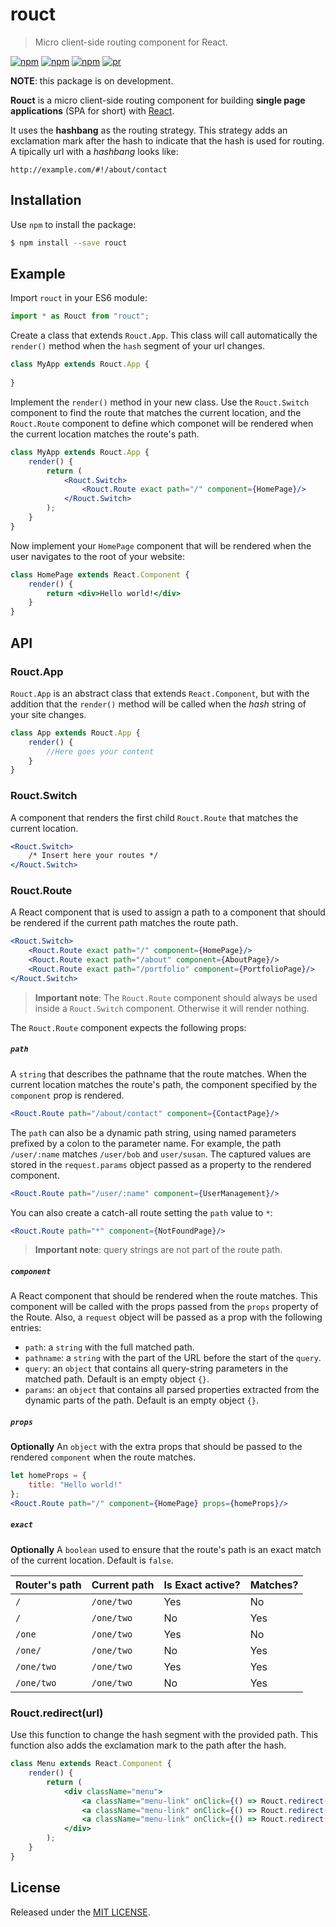 # rouct

> Micro client-side routing component for React.

[![npm](https://img.shields.io/npm/v/rouct.svg?style=flat-square)](https://www.npmjs.com/package/rouct)
[![npm](https://img.shields.io/npm/dt/rouct.svg?style=flat-square)](https://www.npmjs.com/package/rouct)
[![npm](https://img.shields.io/npm/l/rouct.svg?style=flat-square)](https://github.com/jmjuanes/rouct)
[![pr](https://img.shields.io/badge/PRs-welcome-brightgreen.svg?style=flat-square)]()

**NOTE**: this package is on development.  

**Rouct** is a micro client-side routing component for building **single page applications** (SPA for short) with [React](https://www.reactjs.org). 

It uses the **hashbang** as the routing strategy. This strategy adds an exclamation mark after the hash to indicate that the hash is used for routing. A tipically url with a *hashbang* looks like: 

```
http://example.com/#!/about/contact
```
 

## Installation 

Use `npm` to install the package:

```bash
$ npm install --save rouct
```

## Example 

Import `rouct` in your ES6 module:

```javascript
import * as Rouct from "rouct";
```

Create a class that extends `Rouct.App`. This class will call automatically the `render()` method when the `hash` segment of your url changes.

```jsx
class MyApp extends Rouct.App {
    
}
```

Implement the `render()` method in your new class. Use the `Rouct.Switch` component to find the route that matches the current location, and the `Rouct.Route` component to define which componet will be rendered when the current location matches the route's path. 

```jsx
class MyApp extends Rouct.App {
    render() {
        return (
            <Rouct.Switch>
                <Rouct.Route exact path="/" component={HomePage}/>
            </Rouct.Switch>
        );
    }
}
``` 

Now implement your `HomePage` component that will be rendered when the user navigates to the root of your website:

```jsx
class HomePage extends React.Component {
    render() {
        return <div>Hello world!</div>
    }
}
```


## API 

### Rouct.App

`Rouct.App` is an abstract class that extends `React.Component`, but with the addition that the `render()` method will be called when the *hash* string of your site changes.

```jsx
class App extends Rouct.App {
    render() {
        //Here goes your content
    }
}
```

### Rouct.Switch

A component that renders the first child `Rouct.Route` that matches the current location. 

```jsx
<Rouct.Switch>
    /* Insert here your routes */
</Rouct.Switch>
```

### Rouct.Route

A React component that is used to assign a path to a component that should be rendered if the current path matches the route path.

```jsx
<Rouct.Switch>
    <Rouct.Route exact path="/" component={HomePage}/>
    <Rouct.Route exact path="/about" component={AboutPage}/>
    <Rouct.Route exact path="/portfolio" component={PortfolioPage}/>
</Rouct.Switch>
```

> **Important note**: The `Rouct.Route` component should always be used inside a `Rouct.Switch` component. Otherwise it will render nothing.

The `Rouct.Route` component expects the following props:

##### `path`

A `string` that describes the pathname that the route matches. When the current location matches the route's path, the component specified by the `component` prop is rendered.

```jsx
<Rouct.Route path="/about/contact" component={ContactPage}/>
```

The `path` can also be a dynamic path string, using named parameters prefixed by a colon to the parameter name. For example, the path `/user/:name` matches `/user/bob` and `user/susan`. The captured values are stored in the `request.params` object passed as a property to the rendered component.

```jsx
<Rouct.Route path="/user/:name" component={UserManagement}/>
```

You can also create a catch-all route setting the `path` value to `*`:

```jsx
<Rouct.Route path="*" component={NotFoundPage}/>
``` 

> **Important note**: query strings are not part of the route path.
 

##### `component`

A React component that should be rendered when the route matches. This component will be called with the props passed from the `props` property of the Route. Also, a `request` object will be passed as a prop with the following entries: 

- `path`: a `string` with the full matched path.
- `pathname`: a `string` with the part of the URL before the start of the `query`.
- `query`: an `object` that contains all query-string parameters in the matched path. Default is an empty object `{}`.
- `params`: an `object` that contains all parsed properties extracted from the dynamic parts of the path. Default is an empty object `{}`.

##### `props`

**Optionally** An `object` with the extra props that should be passed to the rendered `component` when the route matches.

```jsx
let homeProps = {
    title: "Hello world!"
};
<Rouct.Route path="/" component={HomePage} props={homeProps}/>
```

##### `exact`

**Optionally** A `boolean` used to ensure that the route's path is an exact match of the current location. Default is `false`.

| Router's path | Current path | Is Exact active? | Matches? |
|---------------|--------------|------------------|----------|
| `/`           | `/one/two`   | Yes              | No       |
| `/`           | `/one/two`   | No               | Yes      | 
| `/one`        | `/one/two`   | Yes              | No       |
| `/one/`       | `/one/two`   | No               | Yes      |
| `/one/two`    | `/one/two`   | Yes              | Yes      |
| `/one/two`    | `/one/two`   | No               | Yes      |


### Rouct.redirect(url)

Use this function to change the hash segment with the provided path. This function also adds the exclamation mark to the path after the hash.  

```jsx
class Menu extends React.Component {
    render() {
        return (
            <div className="menu">
                <a className="menu-link" onClick={() => Rouct.redirect("/");}>Home</a>
                <a className="menu-link" onClick={() => Rouct.redirect("/about");}>About</a>
                <a className="menu-link" onClick={() => Rouct.redirect("/portfolio");}>Portfolio</a>
            </div>
        );
    }
}
```


## License

Released under the [MIT LICENSE](./LICENSE).

